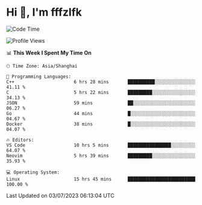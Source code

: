 # Hi 👋, I'm fffzlfk

<!--START_SECTION:waka-->
![Code Time](http://img.shields.io/badge/Code%20Time-257%20hrs%2034%20mins-blue)

![Profile Views](http://img.shields.io/badge/Profile%20Views-12-blue)

📊 **This Week I Spent My Time On** 

```text
🕑︎ Time Zone: Asia/Shanghai

💬 Programming Languages: 
C++                      6 hrs 28 mins       ██████████░░░░░░░░░░░░░░░   41.11 % 
C                        5 hrs 22 mins       █████████░░░░░░░░░░░░░░░░   34.13 % 
JSON                     59 mins             ██░░░░░░░░░░░░░░░░░░░░░░░   06.27 % 
Go                       44 mins             █░░░░░░░░░░░░░░░░░░░░░░░░   04.67 % 
Docker                   38 mins             █░░░░░░░░░░░░░░░░░░░░░░░░   04.07 % 

🔥 Editors: 
VS Code                  10 hrs 5 mins       ████████████████░░░░░░░░░   64.07 % 
Neovim                   5 hrs 39 mins       █████████░░░░░░░░░░░░░░░░   35.93 % 

💻 Operating System: 
Linux                    15 hrs 45 mins      █████████████████████████   100.00 % 
```


 Last Updated on 03/07/2023 06:13:04 UTC
<!--END_SECTION:waka-->
